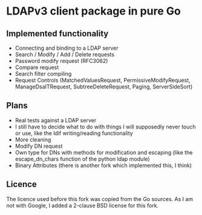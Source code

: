 # LDAPv3 client package in pure Go

## Implemented functionality
- Connecting and binding to a LDAP server
- Search / Modify / Add / Delete requests
- Password modify request (RFC3062)
- Compare request
- Search filter compiling
- Request Controls (MatchedValuesRequest, PermissiveModifyRequest, ManageDsaITRequest, SubtreeDeleteRequest, Paging, ServerSideSort)

## Plans
- Real tests against a LDAP server
- I still have to decide what to do with things I will supposedly never touch or use, like the ldif writing/reading functionality
- More cleaning
- Modify DN request
- Own type for DNs with methods for modification and escaping (like the escape_dn_chars function of the python ldap module)
- Binary Attributes (there is another fork which implemented this, I think)

## Licence
The licence used before this fork was copied from the Go sources.
As I am not with Google, I added a 2-clause BSD license for this fork.